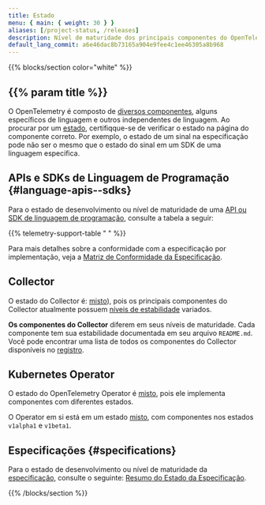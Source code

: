 ```yaml
---
title: Estado
menu: { main: { weight: 30 } }
aliases: [/project-status, /releases]
description: Nível de maturidade dos principais componentes do OpenTelemetry
default_lang_commit: a6e46dac8b73165a904e9fee4c1ee46305a8b968
---
```


{{% blocks/section color="white" %}}

## {{% param title %}}

O OpenTelemetry é composto de
[diversos componentes](/docs/concepts/components/), alguns específicos de
linguagem e outros independentes de linguagem. Ao procurar por um
[estado](/docs/specs/otel/versioning-and-stability/), certifiqque-se de
verificar o estado na página do componente correto. Por exemplo, o estado de um
sinal na especificação pode não ser o mesmo que o estado do sinal em um SDK de
uma linguagem especifica.

## APIs e SDKs de Linguagem de Programação {#language-apis--sdks}

Para o estado de desenvolvimento ou nível de maturidade de uma
[API ou SDK de linguagem de programação](/docs/languages/), consulte a tabela a
seguir:

{{% telemetry-support-table " " %}}

Para mais detalhes sobre a conformidade com a especificação por implementação,
veja a
[Matriz de Conformidade da Especificação](https://github.com/open-telemetry/opentelemetry-specification/blob/main/spec-compliance-matrix.md).

## Collector

O estado do Collector é: [misto](/docs/specs/otel/document-status/#mixed)), pois
os principais componentes do Collector atualmente possuem
[níveis de estabilidade](https://github.com/open-telemetry/opentelemetry-collector#stability-levels)
variados.

**Os componentes do Collector** diferem em seus níveis de maturidade. Cada
componente tem sua estabilidade documentada em seu arquivo `README.md`. Você
pode encontrar uma lista de todos os componentes do Collector disponíveis no
[registro](/ecosystem/registry/?language=collector).

## Kubernetes Operator

O estado do OpenTelemetry Operator é
[misto](/docs/specs/otel/document-status/#mixed), pois ele implementa
componentes com diferentes estados.

O Operator em si está em um estado
[misto](/docs/specs/otel/document-status/#mixed), com componentes nos estados
`v1alpha1` e `v1beta1`.

## Especificações {#specifications}

Para o estado de desenvolvimento ou nível de maturidade da
[especificação](/docs/specs/otel/), consulte o seguinte:
[Resumo do Estado da Especificação](/docs/specs/status/).

{{% /blocks/section %}}
